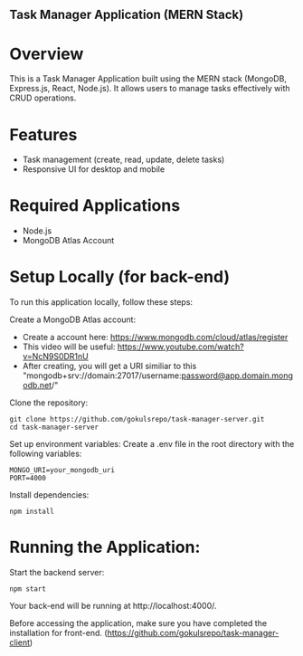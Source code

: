 ## Task Manager Application (MERN Stack)

# Overview
This is a Task Manager Application built using the MERN stack (MongoDB, Express.js, React, Node.js). It allows users to manage tasks effectively with CRUD operations.

# Features
- Task management (create, read, update, delete tasks)
- Responsive UI for desktop and mobile

# Required Applications
- Node.js
- MongoDB Atlas Account

# Setup Locally (for back-end)
To run this application locally, follow these steps:

Create a MongoDB Atlas account:

- Create a account here: https://www.mongodb.com/cloud/atlas/register
- This video will be useful: https://www.youtube.com/watch?v=NcN9S0DR1nU
- After creating, you will get a URI similiar to this "mongodb+srv://domain:27017/username:password@app.domain.mongodb.net/"

Clone the repository:
```
git clone https://github.com/gokulsrepo/task-manager-server.git
cd task-manager-server
```
Set up environment variables:
Create a .env file in the root directory with the following variables:
```
MONGO_URI=your_mongodb_uri
PORT=4000
```
Install dependencies:
```
npm install
```
# Running the Application:

Start the backend server:
```
npm start
```
Your back-end will be running at http://localhost:4000/.

Before accessing the application, make sure you have completed the installation for front-end. (https://github.com/gokulsrepo/task-manager-client)
